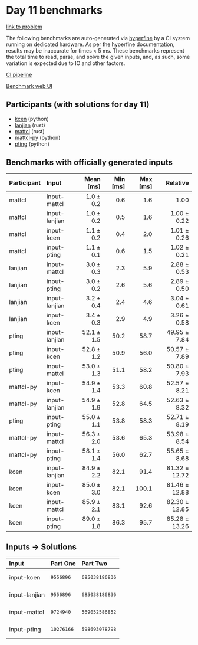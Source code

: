 # Day 11 benchmarks

[link to problem](https://adventofcode.com/2023/day/11)

The following benchmarks are auto-generated via
[hyperfine](https://github.com/sharkdp/hyperfine) by a CI system running on
dedicated hardware. As per the hyperfine documentation, results may be
inaccurate for times < 5 ms. These benchmarks represent the total time to read,
parse, and solve the given inputs, and, as such, some variation is expected due
to IO and other factors.

[CI pipeline](http://ci.papercode.net:8080/teams/main/pipelines/aoc2023)

[Benchmark web UI](https://aoc.ancalagon.black)


## Participants (with solutions for day 11)

- [kcen](https://github.com/kcen/aoc2023) (python)
- [lanjian](https://github.com/lanjian/aoc-2023) (rust)
- [mattcl](https://github.com/mattcl/aoc2023) (rust)
- [mattcl-py](https://github.com/mattcl/aoc2023-py) (python)
- [pting](https://github.com/pting/aoc2023) (python)


## Benchmarks with officially generated inputs

| Participant | Input | Mean [ms] | Min [ms] | Max [ms] | Relative |
|:---|:---|---:|---:|---:|---:|
| mattcl | input-mattcl | 1.0 ± 0.2 | 0.6 | 1.6 | 1.00 |
| mattcl | input-lanjian | 1.0 ± 0.2 | 0.5 | 1.6 | 1.00 ± 0.22 |
| mattcl | input-kcen | 1.1 ± 0.2 | 0.4 | 2.0 | 1.01 ± 0.26 |
| mattcl | input-pting | 1.1 ± 0.1 | 0.6 | 1.5 | 1.02 ± 0.21 |
| lanjian | input-mattcl | 3.0 ± 0.3 | 2.3 | 5.9 | 2.88 ± 0.53 |
| lanjian | input-pting | 3.0 ± 0.2 | 2.6 | 5.6 | 2.89 ± 0.50 |
| lanjian | input-lanjian | 3.2 ± 0.4 | 2.4 | 4.6 | 3.04 ± 0.61 |
| lanjian | input-kcen | 3.4 ± 0.3 | 2.9 | 4.9 | 3.26 ± 0.58 |
| pting | input-lanjian | 52.1 ± 1.5 | 50.2 | 58.7 | 49.95 ± 7.84 |
| pting | input-kcen | 52.8 ± 1.2 | 50.9 | 56.0 | 50.57 ± 7.89 |
| pting | input-mattcl | 53.0 ± 1.3 | 51.1 | 58.2 | 50.80 ± 7.93 |
| mattcl-py | input-kcen | 54.9 ± 1.4 | 53.3 | 60.8 | 52.57 ± 8.21 |
| mattcl-py | input-lanjian | 54.9 ± 1.9 | 52.8 | 64.5 | 52.63 ± 8.32 |
| pting | input-pting | 55.0 ± 1.1 | 53.8 | 58.3 | 52.71 ± 8.19 |
| mattcl-py | input-mattcl | 56.3 ± 2.0 | 53.6 | 65.3 | 53.98 ± 8.54 |
| mattcl-py | input-pting | 58.1 ± 1.4 | 56.0 | 62.7 | 55.65 ± 8.68 |
| kcen | input-lanjian | 84.9 ± 2.2 | 82.1 | 91.4 | 81.32 ± 12.72 |
| kcen | input-kcen | 85.0 ± 3.0 | 82.1 | 100.1 | 81.46 ± 12.88 |
| kcen | input-mattcl | 85.9 ± 2.1 | 83.1 | 92.6 | 82.30 ± 12.85 |
| kcen | input-pting | 89.0 ± 1.8 | 86.3 | 95.7 | 85.28 ± 13.26 |


## Inputs -> Solutions

| Input | Part One | Part Two |
|:---|:---|:---|
|input-kcen|<pre>9556896</pre>|<pre>685038186836</pre>|
|input-lanjian|<pre>9556896</pre>|<pre>685038186836</pre>|
|input-mattcl|<pre>9724940</pre>|<pre>569052586852</pre>|
|input-pting|<pre>10276166</pre>|<pre>598693078798</pre>|
